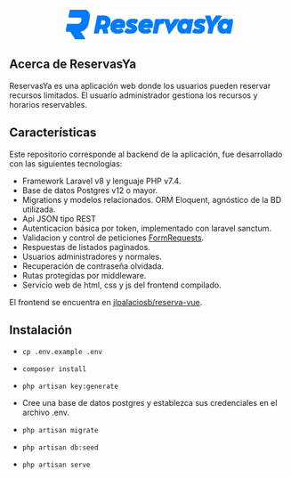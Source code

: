 <p align="center"><img src="public/images/logo-color.png" width="300"></p>

## Acerca de ReservasYa

ReservasYa es una aplicación web donde los usuarios pueden reservar recursos limitados. El usuario administrador gestiona los recursos y horarios reservables.

## Características

Este repositorio corresponde al backend de la aplicación, fue desarrollado con las siguientes tecnologías:

- Framework Laravel v8 y lenguaje PHP v7.4.
- Base de datos Postgres v12 o mayor.
- Migrations y modelos relacionados. ORM Eloquent, agnóstico de la BD utilizada.
- Api JSON tipo REST
- Autenticacion básica por token, implementado con laravel sanctum.
- Validacion y control de peticiones [FormRequests](https://laravel.com/docs/8.x/validation#form-request-validation).
- Respuestas de listados paginados.
- Usuarios administradores y normales.
- Recuperación de contraseña olvidada.
- Rutas protegidas por middleware.
- Servicio web de html, css y js del frontend compilado.

El frontend se encuentra en [jlpalaciosb/reserva-vue](https://github.com/jlpalaciosb/reserva-vue).

## Instalación

- `cp .env.example .env`

- `composer install`

- `php artisan key:generate`

- Cree una base de datos postgres y establezca sus credenciales en el archivo .env.

- `php artisan migrate`

- `php artisan db:seed`

- `php artisan serve`
